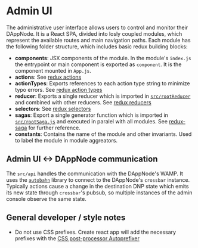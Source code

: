 # Admin UI

The administrative user interface allows users to control and monitor their DAppNode. It is a React SPA, divided into losly coupled modules, which represent the available routes and main navigation paths. Each module has the following folder structure, which includes basic redux building blocks:

- **components**: JSX components of the module. In the module's `index.js` the entrypoint or main component is exported as `component`. It is the component mounted in `App.js`.
- **actions**: See [redux actions](https://redux.js.org/basics/actions)
- **actionTypes**: Exports references to each action type string to minimize typo errors. See [redux action types](https://redux-resource.js.org/api-reference/action-types)
- **reducer**: Exports a single reducer which is imported in [`src/rootReducer`](./src/rootReducer) and combined with other reducers. See [redux reducers](https://redux.js.org/basics/reducers)
- **selectors**: See [redux selectors](https://redux.js.org/recipes/computing-derived-data)
- **sagas**: Export a single generator function which is imported in [`src/rootSaga.js`](./src/rootSaga.js) and executed in paralel with all modules. See [redux-saga](https://redux-saga.js.org/) for further reference.
- **constants**: Contains the name of the module and other invariants. Used to label the module in module aggreators.

## Admin UI <-> DAppNode communication

The `src/api` handles the communication with the DAppNode's WAMP. It uses the [`autobahn`](https://github.com/crossbario/autobahn-js) library to connect to the DAppNode's `crossbar` instance. Typically actions cause a change in the destination DNP state which emits its new state through `crossbar`'s pubsub, so multiple instances of the admin console observe the same state.

## General developer / style notes

- Do not use CSS prefixes. Create react app will add the necessary prefixes with the [CSS post-processor Autoprefixer](https://facebook.github.io/create-react-app/docs/post-processing-css)
